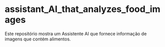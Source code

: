 # assistant_AI_that_analyzes_food_images
Este repositório mostra um Assistente AI que fornece informação de imagens que contém alimentos.
